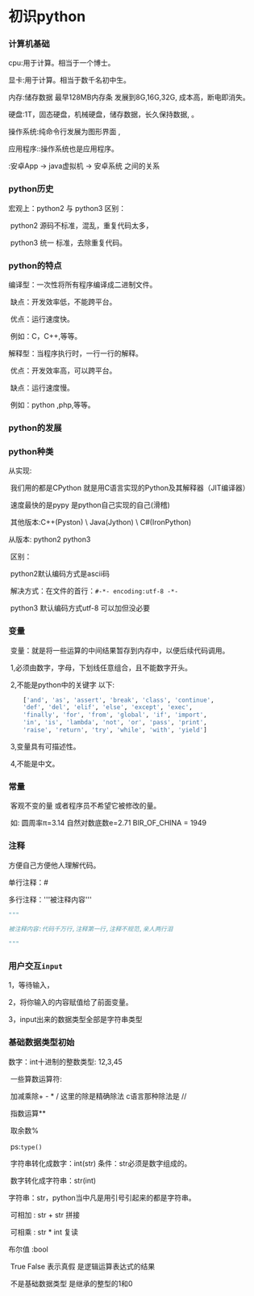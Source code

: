# 初识python



### 计算机基础

cpu:用于计算。相当于一个博士。

显卡:用于计算。相当于数千名初中生。

内存:储存数据  最早128MB内存条 发展到8G,16G,32G, 成本高，断电即消失。

硬盘:1T，固态硬盘，机械硬盘，储存数据，长久保持数据, 。

操作系统:纯命令行发展为图形界面 ,

应用程序::操作系统也是应用程序。

:安卓App ->  java虚拟机  -> 安卓系统 之间的关系



### python历史

宏观上：python2 与 python3 区别：

​    python2 源码不标准，混乱，重复代码太多，

​    python3 统一 标准，去除重复代码。



### python的特点

编译型：一次性将所有程序编译成二进制文件。

​    缺点：开发效率低，不能跨平台。

​    优点：运行速度快。

​    例如：C，C++,等等。

解释型：当程序执行时，一行一行的解释。

​    优点：开发效率高，可以跨平台。

​    缺点：运行速度慢。

​    例如：python ,php,等等。



### python的发展



### python种类

从实现: 

​    我们用的都是CPython 就是用C语言实现的Python及其解释器（JIT编译器） 

​    速度最快的是pypy    是python自己实现的自己(滑稽)

​    其他版本:C++(Pyston)    \    Java(Jython)    \    C#(IronPython) 

从版本:
    python2 python3 

​    区别：

​    python2默认编码方式是ascii码

​                          解决方式：在文件的首行：`#-*- encoding:utf-8 -*-` 

​                          python3 默认编码方式utf-8 可以加但没必要



### 变量

​    变量：就是将一些运算的中间结果暂存到内存中，以便后续代码调用。

​    1,必须由数字，字母，下划线任意组合，且不能数字开头。

​    2,不能是python中的关键字 以下:

```python
    ['and', 'as', 'assert', 'break', 'class', 'continue',
    'def', 'del', 'elif', 'else', 'except', 'exec',
    'finally', 'for', 'from', 'global', 'if', 'import', 
    'in', 'is', 'lambda', 'not', 'or', 'pass', 'print', 
    'raise', 'return', 'try', 'while', 'with', 'yield']
```

​    3,变量具有可描述性。

​    4,不能是中文。



### 常量

​    客观不变的量 或者程序员不希望它被修改的量。

​    如: 圆周率π=3.14    自然对数底数e=2.71    BIR_OF_CHINA = 1949



### 注释

方便自己方便他人理解代码。

单行注释：#

多行注释：'''被注释内容'''

```python
"""

被注释内容:代码千万行,注释第一行,注释不规范,亲人两行泪

"""
```


### 用户交互`input`

1，等待输入，

2，将你输入的内容赋值给了前面变量。

3，input出来的数据类型全部是字符串类型



### 基础数据类型初始

数字：int十进制的整数类型: 12,3,45 

​     一些算数运算符:

​     加减乘除+ - * /       这里的除是精确除法 c语言那种除法是 //

​     指数运算** 

​     取余数%

​     ps:`type()`

​     字符串转化成数字：int(str) 条件：str必须是数字组成的。

​     数字转化成字符串：str(int)

字符串：str，python当中凡是用引号引起来的都是字符串。

​    可相加  : str + str  拼接

​    可相乘 : str * int  复读

布尔值 :bool

​    True   False  表示真假  是逻辑运算表达式的结果

​    不是基础数据类型 是继承的整型的1和0